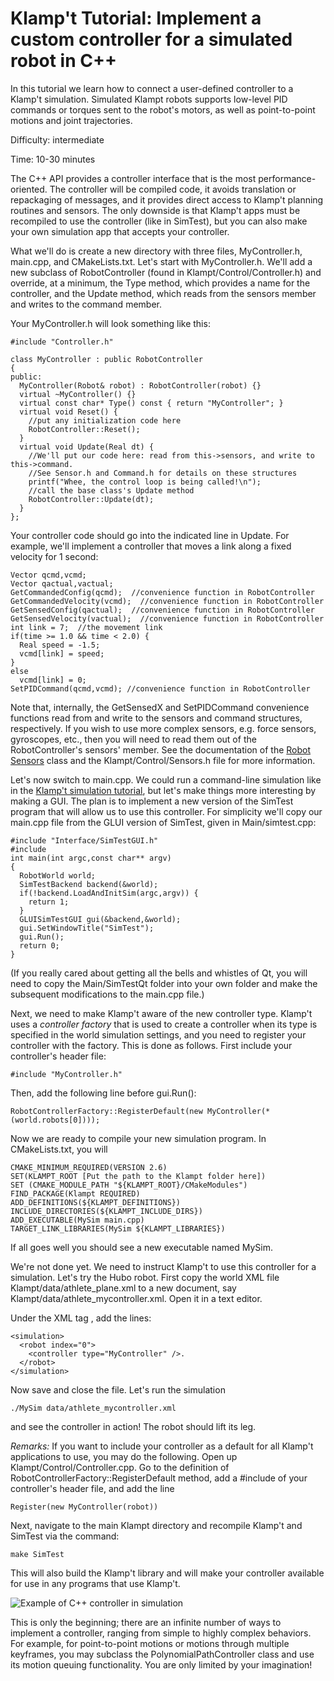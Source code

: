 # Klamp't Tutorial: Implement a custom controller for a simulated robot in C++

In this tutorial we learn how to connect a user-defined controller to a Klamp't simulation. Simulated Klampt robots supports low-level PID commands or torques sent to the robot's motors, as well as point-to-point motions and joint trajectories.

Difficulty: intermediate

Time: 10-30 minutes

The C++ API provides a controller interface that is the most performance-oriented. The controller will be compiled code, it avoids translation or repackaging of messages, and it provides direct access to Klamp't planning routines and sensors. The only downside is that Klamp't apps must be recompiled to use the controller (like in SimTest), but you can also make your own simulation app that accepts your controller.

What we'll do is create a new directory with three files, MyController.h, main.cpp, and CMakeLists.txt. Let's start with MyController.h. We'll add a new subclass of RobotController (found in Klampt/Control/Controller.h) and override, at a minimum, the Type method, which provides a name for the controller, and the Update method, which reads from the sensors member and writes to the command member.

Your MyController.h will look something like this:
```
#include "Controller.h"

class MyController : public RobotController
{
public:
  MyController(Robot& robot) : RobotController(robot) {}
  virtual ~MyController() {}
  virtual const char* Type() const { return "MyController"; }
  virtual void Reset() { 
    //put any initialization code here
    RobotController::Reset(); 
  } 
  virtual void Update(Real dt) {
    //We'll put our code here: read from this->sensors, and write to this->command.
    //See Sensor.h and Command.h for details on these structures
    printf("Whee, the control loop is being called!\n");
    //call the base class's Update method
    RobotController::Update(dt);
  }
};
```
Your controller code should go into the indicated line in Update. For example, we'll implement a controller that moves a link along a fixed velocity for 1 second:
```
Vector qcmd,vcmd;
Vector qactual,vactual;
GetCommandedConfig(qcmd);  //convenience function in RobotController
GetCommandedVelocity(vcmd);  //convenience function in RobotController
GetSensedConfig(qactual);  //convenience function in RobotController
GetSensedVelocity(vactual);  //convenience function in RobotController
int link = 7;  //the movement link
if(time >= 1.0 && time < 2.0) {
  Real speed = -1.5;
  vcmd[link] = speed;
}
else
  vcmd[link] = 0;
SetPIDCommand(qcmd,vcmd); //convenience function in RobotController
```
Note that, internally, the GetSensedX and SetPIDCommand convenience functions read from and write to the sensors and command structures, respectively. If you wish to use more complex sensors, e.g. force sensors, gyroscopes, etc., then you will need to read them out of the RobotController's sensors' member. See the documentation of the [Robot Sensors](http://motion.cs.illinois.edu/klampt/klampt_docs/classRobotSensors.html) class and the Klampt/Control/Sensors.h file for more information.

Let's now switch to main.cpp. We could run a command-line simulation like in the [Klamp't simulation tutorial](Run-a-simulation-Cpp.md), but let's make things more interesting by making a GUI. The plan is to implement a new version of the SimTest program that will allow us to use this controller. For simplicity we'll copy our main.cpp file from the GLUI version of SimTest, given in Main/simtest.cpp:
```
#include "Interface/SimTestGUI.h"
#include 
int main(int argc,const char** argv)
{
  RobotWorld world;
  SimTestBackend backend(&world);
  if(!backend.LoadAndInitSim(argc,argv)) {
    return 1;
  }
  GLUISimTestGUI gui(&backend,&world);
  gui.SetWindowTitle("SimTest");
  gui.Run();
  return 0;
}
```
(If you really cared about getting all the bells and whistles of Qt, you will need to copy the Main/SimTestQt folder into your own folder and make the subsequent modifications to the main.cpp file.)

Next, we need to make Klamp't aware of the new controller type. Klamp't uses a  _controller factory_  that is used to create a controller when its type is specified in the world simulation settings, and you need to register your controller with the factory. This is done as follows. First include your controller's header file:
```
#include "MyController.h"
```
Then, add the following line before gui.Run():
```
RobotControllerFactory::RegisterDefault(new MyController(*(world.robots[0])));
```
Now we are ready to compile your new simulation program. In CMakeLists.txt, you will
```
CMAKE_MINIMUM_REQUIRED(VERSION 2.6)
SET(KLAMPT_ROOT [Put the path to the Klampt folder here])
SET (CMAKE_MODULE_PATH "${KLAMPT_ROOT}/CMakeModules")
FIND_PACKAGE(Klampt REQUIRED) 
ADD_DEFINITIONS(${KLAMPT_DEFINITIONS})
INCLUDE_DIRECTORIES(${KLAMPT_INCLUDE_DIRS})
ADD_EXECUTABLE(MySim main.cpp)
TARGET_LINK_LIBRARIES(MySim ${KLAMPT_LIBRARIES})
```
If all goes well you should see a new executable named MySim.

We're not done yet. We need to instruct Klamp't to use this controller for a simulation. Let's try the Hubo robot. First copy the world XML file Klampt/data/athlete_plane.xml to a new document, say Klampt/data/athlete_mycontroller.xml. Open it in a text editor.

Under the XML <world> tag , add the lines:
```
<simulation>
  <robot index="0"> 
    <controller type="MyController" />.
  </robot>  
</simulation>
```
Now save and close the file. Let's run the simulation
```
./MySim data/athlete_mycontroller.xml
```
and see the controller in action! The robot should lift its leg.

_Remarks:_  If you want to include your controller as a default for all Klamp't applications to use, you may do the following. Open up Klampt/Control/Controller.cpp. Go to the definition of RobotControllerFactory::RegisterDefault method, add a #include of your controller's header file, and add the line
```
Register(new MyController(robot))
```
Next, navigate to the main Klampt directory and recompile Klamp't and SimTest via the command:
```
make SimTest
```
This will also build the Klamp't library and will make your controller available for use in any programs that use Klamp't.

![Example of C++ controller in simulation](custom_controller.jpg)

This is only the beginning; there are an infinite number of ways to implement a controller, ranging from simple to highly complex behaviors. For example, for point-to-point motions or motions through multiple keyframes, you may subclass the PolynomialPathController class and use its motion queuing functionality. You are only limited by your imagination!
